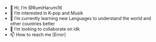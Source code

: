 - 👋 Hi, I’m @RumiHarumi16
- 👀 I’m interested in K-pop and Musik
- 🌱 I’m currently learning new Languages to understand the world and other countries better
- 💞️ I’m looking to collaborate on idk
- 📫 How to reach me [Error]

<!---
RumiHarumi16/RumiHarumi16 is a ✨ special ✨ repository because its `README.md` (this file) appears on your GitHub profile.
You can click the Preview link to take a look at your changes.
--->
